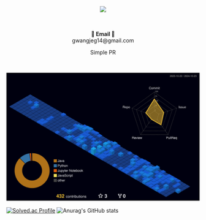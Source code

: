 <p align="center">
  <img src="https://capsule-render.vercel.app/api?type=waving&color=778AB4&height=300&section=header&text=Hello!&fontSize=70" />
</p>
<br>


<p align="center">
<Strong>📩 Email 📩</Strong><br>gwangjeg14@gmail.com</br>
</p>

<p align="center">
Simple PR
</p>

</br>

![3D](./profile-3d-contrib/profile-night-view.svg)

[![Solved.ac Profile](http://mazassumnida.wtf/api/generate_badge?boj=gwangjeg14)](https://solved.ac/gwangjeg14)
![Anurag's GitHub stats](https://github-readme-stats.vercel.app/api?username=KimGwangJe&hide=contribs,prs&show_icons=true&theme=bluewhite)
